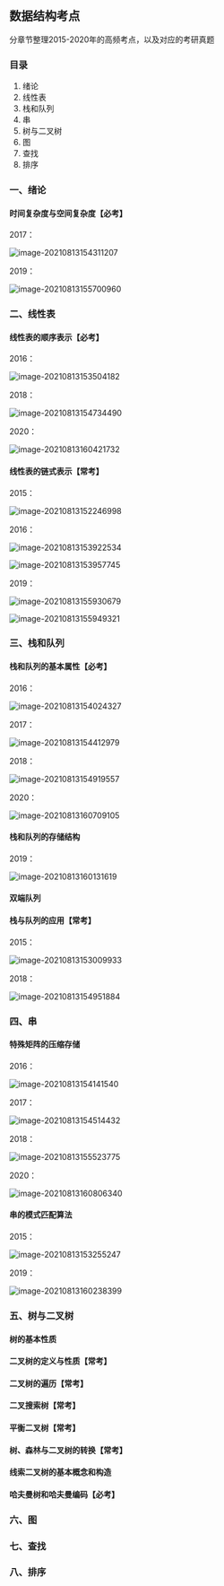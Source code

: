 ## 数据结构考点

分章节整理2015-2020年的高频考点，以及对应的考研真题

### 目录

1. 绪论
2. 线性表
3. 栈和队列
4. 串
5. 树与二叉树
6. 图
7. 查找
8. 排序



### 一、绪论

#### 时间复杂度与空间复杂度【必考】

2017：

![image-20210813154311207](image-20210813154311207.png)

2019：

![image-20210813155700960](image-20210813155700960.png)

### 二、线性表

#### 线性表的顺序表示【必考】

2016：

![image-20210813153504182](image-20210813153504182.png)

2018：

![image-20210813154734490](image-20210813154734490.png)

2020：

![image-20210813160421732](image-20210813160421732.png)

#### 线性表的链式表示【常考】

2015：

![image-20210813152246998](image-20210813152246998.png)

2016：

![image-20210813153922534](image-20210813153922534.png)

![image-20210813153957745](image-20210813153957745.png)

2019：

![image-20210813155930679](image-20210813155930679.png)

![image-20210813155949321](image-20210813155949321.png)

### 三、栈和队列

#### 栈和队列的基本属性【必考】

2016：

![image-20210813154024327](image-20210813154024327.png)

2017：

![image-20210813154412979](image-20210813154412979.png)

2018：

![image-20210813154919557](image-20210813154919557.png)

2020：

![image-20210813160709105](image-20210813160709105.png)

#### 栈和队列的存储结构

2019：

![image-20210813160131619](image-20210813160131619.png)

#### 双端队列

#### 栈与队列的应用【常考】

2015：

![image-20210813153009933](image-20210813153009933.png)

2018：

![image-20210813154951884](image-20210813154951884.png)

### 四、串

#### 特殊矩阵的压缩存储

2016：

![image-20210813154141540](image-20210813154141540.png)

2017：

![image-20210813154514432](image-20210813154514432.png)

2018：

![image-20210813155523775](image-20210813155523775.png)

2020：

![image-20210813160806340](image-20210813160806340.png)

#### 串的模式匹配算法

2015：

![image-20210813153255247](image-20210813153255247.png)

2019：

![image-20210813160238399](image-20210813160238399.png)

### 五、树与二叉树

#### 树的基本性质

#### 二叉树的定义与性质【常考】

#### 二叉树的遍历【常考】

#### 二叉搜索树【常考】

#### 平衡二叉树【常考】

#### 树、森林与二叉树的转换【常考】

#### 线索二叉树的基本概念和构造

#### 哈夫曼树和哈夫曼编码【必考】

### 六、图

### 七、查找

### 八、排序

